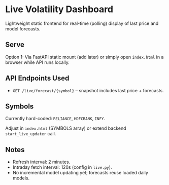 # Live Volatility Dashboard

Lightweight static frontend for real-time (polling) display of last price and model forecasts.

## Serve

Option 1: Via FastAPI static mount (add later) or simply open `index.html` in a browser while API runs locally.

## API Endpoints Used

* `GET /live/forecast/{symbol}` – snapshot includes last price + forecasts.

## Symbols

Currently hard-coded: `RELIANCE`, `HDFCBANK`, `INFY`.

Adjust in `index.html` (SYMBOLS array) or extend backend `start_live_updater` call.

## Notes

* Refresh interval: 2 minutes.
* Intraday fetch interval: 120s (config in `live.py`).
* No incremental model updating yet; forecasts reuse loaded daily models.
